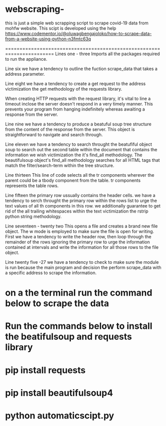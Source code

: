 ﻿# webscraping-

this is just a simple web scrapping  script to scrape covid-19 data from mohfw website. This scipt is developed using the help https://www.codementor.io/@oluwagbengajoloko/how-to-scrape-data-from-a-website-using-python-n3fmtc63q

=======================================================================
Lines one - three Imports all the packages required to run the appliance.

Line six we have a tendency to outline the fuction scrape_data that takes a address parameter.

Line eight we have a tendency to create a get request to the address victimization the get methodology of the requests library.

When creating HTTP requests with the request library, it's vital to line a timeout inclose the server doesn't respond in a very timely manner. This prevents your program from hanging indefinitely whereas awaiting a response from the server.

Line nine we have a tendency to produce a beatuful soup tree structure from the content of the response from the server. This object is straightforward to navigate and search through.

Line eleven we have a tendency to search throught the beatufiful object soup to search out the second table within the document that contains the information we wish victimization the it's find_all methodology. The beautifulsoup object's find_all methodology searches for all HTML tags that match the filter/search-term within the tree structure.


Line thirteen This line of code selects all the tr components wherever
the parent could be a tbody component from the table. tr components represents the table rows.

Line fifteen the primary row ussually contains the header cells. we have a tendency to serch throught the primary row within the rows list to urge the text values of all th components in this row.
we additionally guarantee to get rid of the all trailing whitespaces within the text victimization the rstrip python string methodology.

Line seventeen - twenty two This opens a file and creates a brand new file object. The w mode is employed to make sure the file is open for writing.
First we have a tendency to write the header row, then loop through the remainder of the rows ignoring the primary row to urge the information contained at intervals and write the information for all those rows to the file object.

Line twenty five -27 we have a tendency to check to make sure the module is run because the main program and decision the perform scrape_data with a specific address to scrape the information.


# on a the terminal run the command below to scrape the data

# Run the commands below to install the beatifulsoup and requests library

# pip install requests
 
# pip install beautifulsoup4

# python automaticscipt.py

